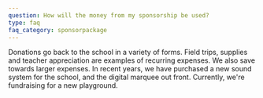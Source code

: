 ```yaml
---
question: How will the money from my sponsorship be used?
type: faq
faq_category: sponsorpackage
---
```

Donations go back to the school in a variety of forms. Field trips, supplies and teacher appreciation are examples of recurring expenses. We also save towards larger expenses. In recent years, we have purchased a new sound system for the school, and the digital marquee out front. Currently, we're fundraising for a new playground.